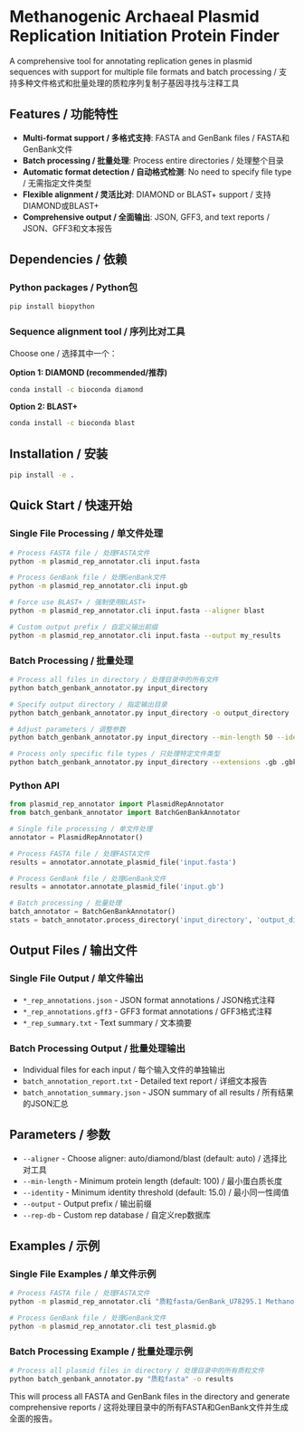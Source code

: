 # Methanogenic Archaeal Plasmid Replication Initiation Protein Finder

A comprehensive tool for annotating replication genes in plasmid sequences with support for multiple file formats and batch processing / 支持多种文件格式和批量处理的质粒序列复制子基因寻找与注释工具

## Features / 功能特性

- **Multi-format support / 多格式支持**: FASTA and GenBank files / FASTA和GenBank文件
- **Batch processing / 批量处理**: Process entire directories / 处理整个目录
- **Automatic format detection / 自动格式检测**: No need to specify file type / 无需指定文件类型
- **Flexible alignment / 灵活比对**: DIAMOND or BLAST+ support / 支持DIAMOND或BLAST+
- **Comprehensive output / 全面输出**: JSON, GFF3, and text reports / JSON、GFF3和文本报告

## Dependencies / 依赖

### Python packages / Python包
```bash
pip install biopython
```

### Sequence alignment tool / 序列比对工具
Choose one / 选择其中一个：

**Option 1: DIAMOND (recommended/推荐)**
```bash
conda install -c bioconda diamond
```

**Option 2: BLAST+**
```bash
conda install -c bioconda blast
```

## Installation / 安装

```bash
pip install -e .
```

## Quick Start / 快速开始

### Single File Processing / 单文件处理

```bash
# Process FASTA file / 处理FASTA文件
python -m plasmid_rep_annotator.cli input.fasta

# Process GenBank file / 处理GenBank文件
python -m plasmid_rep_annotator.cli input.gb

# Force use BLAST+ / 强制使用BLAST+
python -m plasmid_rep_annotator.cli input.fasta --aligner blast

# Custom output prefix / 自定义输出前缀
python -m plasmid_rep_annotator.cli input.fasta --output my_results
```

### Batch Processing / 批量处理

```bash
# Process all files in directory / 处理目录中的所有文件
python batch_genbank_annotator.py input_directory

# Specify output directory / 指定输出目录
python batch_genbank_annotator.py input_directory -o output_directory

# Adjust parameters / 调整参数
python batch_genbank_annotator.py input_directory --min-length 50 --identity 20

# Process only specific file types / 只处理特定文件类型
python batch_genbank_annotator.py input_directory --extensions .gb .gbk
```

### Python API

```python
from plasmid_rep_annotator import PlasmidRepAnnotator
from batch_genbank_annotator import BatchGenBankAnnotator

# Single file processing / 单文件处理
annotator = PlasmidRepAnnotator()

# Process FASTA file / 处理FASTA文件
results = annotator.annotate_plasmid_file('input.fasta')

# Process GenBank file / 处理GenBank文件
results = annotator.annotate_plasmid_file('input.gb')

# Batch processing / 批量处理
batch_annotator = BatchGenBankAnnotator()
stats = batch_annotator.process_directory('input_directory', 'output_directory')
```

## Output Files / 输出文件

### Single File Output / 单文件输出
- `*_rep_annotations.json` - JSON format annotations / JSON格式注释
- `*_rep_annotations.gff3` - GFF3 format annotations / GFF3格式注释
- `*_rep_summary.txt` - Text summary / 文本摘要

### Batch Processing Output / 批量处理输出
- Individual files for each input / 每个输入文件的单独输出
- `batch_annotation_report.txt` - Detailed text report / 详细文本报告
- `batch_annotation_summary.json` - JSON summary of all results / 所有结果的JSON汇总

## Parameters / 参数

- `--aligner` - Choose aligner: auto/diamond/blast (default: auto) / 选择比对工具
- `--min-length` - Minimum protein length (default: 100) / 最小蛋白质长度
- `--identity` - Minimum identity threshold (default: 15.0) / 最小同一性阈值
- `--output` - Output prefix / 输出前缀
- `--rep-db` - Custom rep database / 自定义rep数据库

## Examples / 示例

### Single File Examples / 单文件示例

```bash
# Process FASTA file / 处理FASTA文件
python -m plasmid_rep_annotator.cli "质粒fasta/GenBank_U78295.1 Methanosarcina acetivorans plasmid pC2A.fasta"

# Process GenBank file / 处理GenBank文件
python -m plasmid_rep_annotator.cli test_plasmid.gb
```

### Batch Processing Example / 批量处理示例

```bash
# Process all plasmid files in directory / 处理目录中的所有质粒文件
python batch_genbank_annotator.py "质粒fasta" -o results
```

This will process all FASTA and GenBank files in the directory and generate comprehensive reports / 这将处理目录中的所有FASTA和GenBank文件并生成全面的报告。
